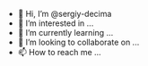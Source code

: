 - 👋 Hi, I’m @sergiy-decima
- 👀 I’m interested in ...
- 🌱 I’m currently learning ...
- 💞️ I’m looking to collaborate on ...
- 📫 How to reach me ...

<!---
sergiy-decima/sergiy-decima is a ✨ special ✨ repository because its `README.md` (this file) appears on your GitHub profile.
You can click the Preview link to take a look at your changes.
--->
